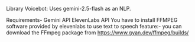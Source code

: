 Library Voicebot:
Uses gemini-2.5-flash as an NLP.


Requirements-
Gemini API
ElevenLabs API
You have to install FFMPEG software provided by elevenlabs to use text to speech feature:-
you can download the FFmpeg package from https://www.gyan.dev/ffmpeg/builds/ 
        
